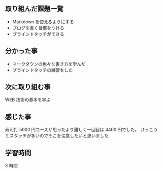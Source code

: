 ## 取り組んだ課題一覧

- Markdown を使えるようにする
- ブログを書く習慣をつける
- ブラインドタッチができる

## 分かった事

- マークダウンの色々な書き方を学んだ
- ブラインドタッチの練習をした

## 次に取り組む事

WEB 技術の基本を学ぶ

## 感じた事

寿司打 5000 円コースが思ったより難しく一回目は 4400 円でした。
けっこうミスタッチが多いのでそこを注意したいと思いました

## 学習時間

3 時間
